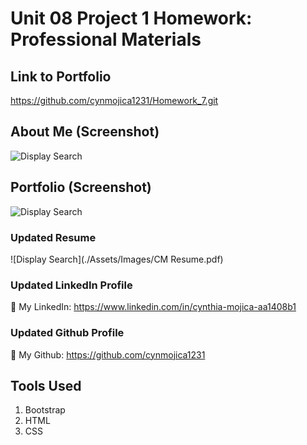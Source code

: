 # Unit 08 Project 1 Homework: Professional Materials

## Link to Portfolio

https://github.com/cynmojica1231/Homework_7.git

## About Me (Screenshot)

![Display Search](./Assets/Images/AboutMe.png)

## Portfolio (Screenshot)

![Display Search](./Assets/Images/portfolio.png)

### Updated Resume

![Display Search](./Assets/Images/CM Resume.pdf)

### Updated LinkedIn Profile

💁 My LinkedIn: https://www.linkedin.com/in/cynthia-mojica-aa1408b1

### Updated Github Profile

💁 My Github: https://github.com/cynmojica1231

## Tools Used

1. Bootstrap
2. HTML
3. CSS
